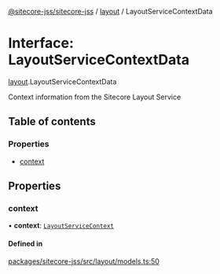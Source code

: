 [@sitecore-jss/sitecore-jss](../README.md) / [layout](../modules/layout.md) / LayoutServiceContextData

# Interface: LayoutServiceContextData

[layout](../modules/layout.md).LayoutServiceContextData

Context information from the Sitecore Layout Service

## Table of contents

### Properties

- [context](layout.LayoutServiceContextData.md#context)

## Properties

### context

• **context**: [`LayoutServiceContext`](layout.LayoutServiceContext.md)

#### Defined in

[packages/sitecore-jss/src/layout/models.ts:50](https://github.com/Sitecore/jss/blob/2fd13c9a3/packages/sitecore-jss/src/layout/models.ts#L50)
